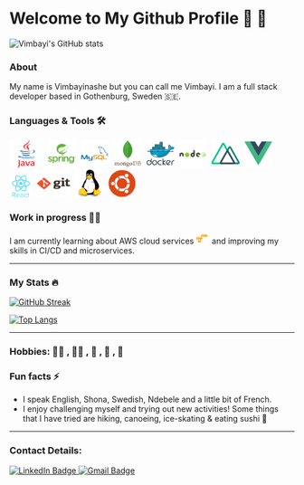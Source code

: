 # Welcome to My Github Profile  🎉 🎉 

![Vimbayi's GitHub stats](https://github-readme-stats.vercel.app/api?username=Vimbayinashe&show_icons=true&theme=aura)

### About
My name is Vimbayinashe but you can call me Vimbayi. I am a full stack developer based in Gothenburg, Sweden 🇸🇪.

### Languages & Tools 🛠️

<div>
  <img src="https://github.com/devicons/devicon/blob/master/icons/java/java-original-wordmark.svg" title="Java" alt="Java" width="60" height="50"/>&nbsp; 
  <img src="https://github.com/devicons/devicon/blob/master/icons/spring/spring-original-wordmark.svg" title="Spring" alt="Spring" width="50" height="50"/>&nbsp;
  <img src="https://github.com/devicons/devicon/blob/master/icons/mysql/mysql-original-wordmark.svg" title="MySQL"  alt="MySQL" width="50" height="50"/>&nbsp;
  <img src="https://github.com/devicons/devicon/blob/master/icons/mongodb/mongodb-original-wordmark.svg" title="MongoDB" alt="MongoDB" width="50" height="50"/>&nbsp;
  <img src="https://github.com/devicons/devicon/blob/master/icons/docker/docker-original-wordmark.svg"  title="Docker" alt="Docker" width="50" height="50"/>&nbsp;
  <img src="https://github.com/devicons/devicon/blob/master/icons/nodejs/nodejs-original-wordmark.svg" title="NodeJS" alt="NodeJS" width="50" height="50"/>&nbsp;
  <img src="https://github.com/devicons/devicon/blob/master/icons/nuxtjs/nuxtjs-original.svg" title="NuxtJS" alt="NuxtJS" width="50" height="50"/>&nbsp;
  <img src="https://github.com/devicons/devicon/blob/master/icons/vuejs/vuejs-original.svg" title="VueJS" alt="VueJS" width="50" height="50"/>&nbsp;
  <img src="https://github.com/devicons/devicon/blob/master/icons/react/react-original-wordmark.svg" title="React" alt="React" width="40" height="40"/>&nbsp;
  <img src="https://github.com/devicons/devicon/blob/master/icons/git/git-original-wordmark.svg" title="Git" alt="Git" width="60" height="50"/>&nbsp;
  <img src="https://github.com/devicons/devicon/blob/master/icons/linux/linux-original.svg" title="Linux" alt="Linux" width="50" height="50"/>&nbsp;
  <img src="https://github.com/devicons/devicon/blob/master/icons/ubuntu/ubuntu-plain.svg" title="Ubuntu"  alt="Ubuntu" width="50" height="50"/>&nbsp;
</div>

### Work in progress 👷‍♀️
I am currently learning about AWS cloud services <span><img src="https://github.com/devicons/devicon/blob/master/icons/amazonwebservices/amazonwebservices-original.svg" title="AWS" alt="AWS" width="20" height="20"/>&nbsp;</span> and improving my skills in CI/CD and microservices.

---
### My Stats 🔥
[![GitHub Streak](http://github-readme-streak-stats.herokuapp.com?user=Vimbayinashe&theme=blue-green)](https://git.io/streak-stats)

[![Top Langs](https://github-readme-stats.vercel.app/api/top-langs/?username=Vimbayinashe&layout=compact&theme=aura&langs_count=4)](https://github.com/anuraghazra/github-readme-stats)

---

### Hobbies:  🚴‍♀️ , 🏃‍♀️ , 🧁 , 💃 , 🌳

### Fun facts ⚡
- I speak English, Shona, Swedish, Ndebele and a little bit of French.
- I enjoy challenging myself and trying out new activities! Some things that I have tried are hiking, canoeing, ice-skating & eating sushi 🍣 

---
### Contact Details:
<div id="badges">
  <a href="https://www.linkedin.com/in/vimbayinashe-mandaza/">
    <img src="https://img.shields.io/badge/LinkedIn-blue?style=for-the-badge&logo=linkedin&logoColor=white" alt="LinkedIn Badge"/>
  </a>
  <a href="mailto:vimbayinashemandaza@gmail.com">
    <img src="https://img.shields.io/badge/Gmail-red?style=for-the-badge&logo=gmail&logoColor=white" alt="Gmail Badge"/>
  </a>
</div>

<div>
  <img src="https://komarev.com/ghpvc/?username=your-github-username&style=flat-square&color=blue" alt=""/
</div>

  
<!--
**Vimbayinashe/Vimbayinashe** is a ✨ _special_ ✨ repository because its `README.md` (this file) appears on your GitHub profile.

Here are some ideas to get you started:

- 🔭 I’m currently working on ...
- 🌱 I’m currently learning ...
- 👯 I’m looking to collaborate on ...
- 🤔 I’m looking for help with ...
- 💬 Ask me about ...
- 📫 How to reach me: ...
- 😄 Pronouns: ...
- ⚡ Fun fact: ...
-->
